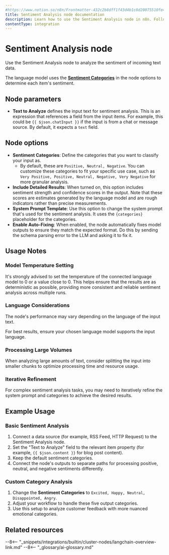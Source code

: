 ```yaml
---
#https://www.notion.so/n8n/Frontmatter-432c2b8dff1f43d4b1c8d20075510fe4
title: Sentiment Analysis node documentation
description: Learn how to use the Sentiment Analysis node in n8n. Follow technical documentation to integrate Sentiment Analysis node into your workflows.
contentType: integration
---
```


# Sentiment Analysis node

Use the Sentiment Analysis node to analyze the sentiment of incoming text data.

The language model uses the [**Sentiment Categories**](#node-options) in the node options to determine each item's sentiment.

## Node parameters

* **Text to Analyze** defines the input text for sentiment analysis. This is an expression that references a field from the input items. For example, this could be 
`{{ $json.chatInput }}` if the input is from a chat or message source. By default, it expects a `text` field.

## Node options

* **Sentiment Categories**: Define the categories that you want to classify your input as.
    * By default, these are `Positive, Neutral, Negative`. You can customize these categories to fit your specific use case, such as `Very Positive, Positive, Neutral, Negative, Very Negative` for more granular analysis.
* **Include Detailed Results**: When turned on, this option includes sentiment strength and confidence scores in the output. Note that these scores are estimates generated by the language model and are rough indicators rather than precise measurements.
* **System Prompt Template**: Use this option to change the system prompt that's used for the sentiment analysis. It uses the `{categories}` placeholder for the categories.
* **Enable Auto-Fixing**: When enabled, the node automatically fixes model outputs to ensure they match the expected format. Do this by sending the schema parsing error to the LLM and asking it to fix it.

## Usage Notes

### Model Temperature Setting

It's strongly advised to set the temperature of the connected language model to 0 or a value close to 0. This helps ensure that the results are as deterministic as possible, providing more consistent and reliable sentiment analysis across multiple runs.

### Language Considerations

The node's performance may vary depending on the language of the input text.

For best results, ensure your chosen language model supports the input language.

### Processing Large Volumes

When analyzing large amounts of text, consider splitting the input into smaller chunks to optimize processing time and resource usage.

### Iterative Refinement

For complex sentiment analysis tasks, you may need to iteratively refine the system prompt and categories to achieve the desired results.

## Example Usage

### Basic Sentiment Analysis

1. Connect a data source (for example, RSS Feed, HTTP Request) to the Sentiment Analysis node.
2. Set the "Text to Analyze" field to the relevant item property (for example, `{{ $json.content }}` for blog post content).
3. Keep the default sentiment categories.
4. Connect the node's outputs to separate paths for processing positive, neutral, and negative sentiments differently.

### Custom Category Analysis

1. Change the **Sentiment Categories** to `Excited, Happy, Neutral, Disappointed, Angry`.
2. Adjust your workflow to handle these five output categories.
3. Use this setup to analyze customer feedback with more nuanced emotional categories.

## Related resources

--8<-- "_snippets/integrations/builtin/cluster-nodes/langchain-overview-link.md"
--8<-- "_glossary/ai-glossary.md"
